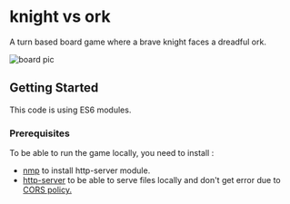 # knight vs ork
A turn based board game where a brave knight faces a dreadful ork.

![board pic](https://user-images.githubusercontent.com/23559053/67214229-a6233700-f41f-11e9-8c93-d5ec8b8e2fa1.png)

## Getting Started
This code is using ES6 modules.

### Prerequisites
To be able to run the game locally, you need to install :

- [nmp](https://docs.npmjs.com/cli/install) to install http-server module.
- [http-server](https://www.npmjs.com/package/http-server) to be able to serve files locally and don't get error due to [CORS policy.](https://developer.mozilla.org/fr/docs/Web/HTTP/CORS)
